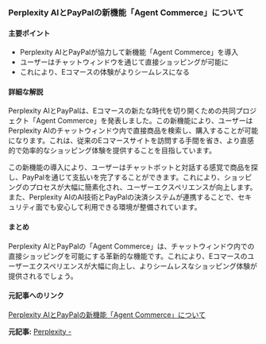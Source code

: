 ### Perplexity AIとPayPalの新機能「Agent Commerce」について

#### 主要ポイント
- Perplexity AIとPayPalが協力して新機能「Agent Commerce」を導入
- ユーザーはチャットウィンドウを通じて直接ショッピングが可能に
- これにより、Eコマースの体験がよりシームレスになる

#### 詳細な解説

Perplexity AIとPayPalは、Eコマースの新たな時代を切り開くための共同プロジェクト「Agent Commerce」を発表しました。この新機能により、ユーザーはPerplexity AIのチャットウィンドウ内で直接商品を検索し、購入することが可能になります。これは、従来のEコマースサイトを訪問する手間を省き、より直感的で効率的なショッピング体験を提供することを目指しています。

この新機能の導入により、ユーザーはチャットボットと対話する感覚で商品を探し、PayPalを通じて支払いを完了することができます。これにより、ショッピングのプロセスが大幅に簡素化され、ユーザーエクスペリエンスが向上します。また、Perplexity AIのAI技術とPayPalの決済システムが連携することで、セキュリティ面でも安心して利用できる環境が整備されています。

#### まとめ

Perplexity AIとPayPalの「Agent Commerce」は、チャットウィンドウ内での直接ショッピングを可能にする革新的な機能です。これにより、Eコマースのユーザーエクスペリエンスが大幅に向上し、よりシームレスなショッピング体験が提供されるでしょう。

#### 元記事へのリンク
[Perplexity AIとPayPalの新機能「Agent Commerce」について](リンク先URL)

**元記事:** [Perplexity -](https://www.ecin.de/thema/perplexity)